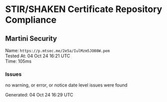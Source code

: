 # STIR/SHAKEN Certificate Repository Compliance

## Martini Security

Name: `https://p.mtsec.me/2e5a/IulMzm5JO08W.pem`\
Tested At: 04 Oct 24 16:21 UTC\
Time: 105ms

### Issues

no warning, or error, or notice date level issues were found

Generated: 04 Oct 24 16:29 UTC